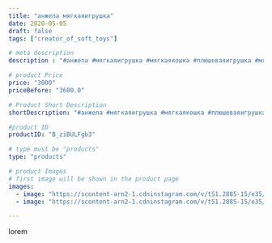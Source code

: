 ```yaml
---
title: "анжела мягкаяигрушка"
date: 2020-05-05
draft: false
tags: ["creator_of_soft_toys"]

# meta description
description : "#анжела #мягкаяигрушка #мягкаякошка #плюшеваяигрушка #мягкаяигрушка #мягкаякошечка #лол #игрушкалолназаказ #игрушкалол #мягкаяигрушкаручнойработы #игрушки #игру"

# product Price
price: "3000"
priceBefore: "3600.0"

# Product Short Description
shortDescription: "#анжела #мягкаяигрушка #мягкаякошка #плюшеваяигрушка #мягкаяигрушка #мягкаякошечка #лол #игрушкалолназаказ #игрушкалол #мягкаяигрушкаручнойработы #игрушки #игрушкаручнойработы #игрушкапорисунку"

#product ID
productID: "B_ziBULFgb3"

# type must be "products"
type: "products"

# product Images
# first image will be shown in the product page
images:
  - image: "https://scontent-arn2-1.cdninstagram.com/v/t51.2885-15/e35/95730786_971323296666311_5806733720145587006_n.jpg?tp=1&_nc_ht=scontent-arn2-1.cdninstagram.com&_nc_cat=111&_nc_ohc=kouiS7hq31YAX8QnyCt&ccb=7-4&oh=6fe0ad0524be1c88795e3160cf3d8a52&oe=60864C20&_nc_sid=83d603&ig_cache_key=MjMwMjMzMzQ1NjE3MTI1NTczNw%3D%3D.2-ccb7-4"
  - image: "https://scontent-arn2-1.cdninstagram.com/v/t51.2885-15/e35/95684944_1358060597718483_7364231839765847651_n.jpg?tp=1&_nc_ht=scontent-arn2-1.cdninstagram.com&_nc_cat=103&_nc_ohc=ACY6e19K3WsAX_wwPRg&ccb=7-4&oh=0e4a37a73bfeda543a2aae4dd01b346a&oe=6083086E&_nc_sid=83d603&ig_cache_key=MjMwMjMzMzQ1NjE4ODE2ODExMg%3D%3D.2-ccb7-4"

---
```

lorem
